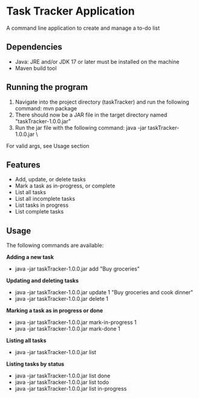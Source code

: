 # Task Tracker Application
A command line application to create and manage a to-do list

## Dependencies
<ul>
<li>Java: JRE and/or JDK 17 or later must be installed on the machine</li>
<li>Maven build tool</li>
</ul>

## Running the program
<ol>
<li>Navigate into the project directory (taskTracker) and run the following command: mvn package </li>

<li>There should now be a JAR file in the target directory named "taskTracker-1.0.0.jar" </li>
<li>Run the jar file with the following command: java -jar taskTracker-1.0.0.jar \<rest of args here\></li>
</ol>
For valid args, see Usage section

## Features
<ul>
	<li>Add, update, or delete tasks</li>
	<li>Mark a task as in-progress, or complete</li>
	<li>List all tasks</li>
	<li>List all incomplete tasks</li>
	<li>List tasks in progress</li>
	<li>List complete tasks</li>
</ul>

## Usage
The following commands are available:

**Adding a new task**
<ul>
	<li>java -jar taskTracker-1.0.0.jar add "Buy groceries"</li>
	
</ul>

**Updating and deleting tasks** 
<ul>
	<li>java -jar taskTracker-1.0.0.jar update 1 "Buy groceries and cook dinner"</li>
	<li>java -jar taskTracker-1.0.0.jar delete 1</li>
	
</ul>

**Marking a task as in progress or done**
<ul>
	<li>java -jar taskTracker-1.0.0.jar mark-in-progress 1</li>
	<li>java -jar taskTracker-1.0.0.jar mark-done 1</li>
	
</ul>


**Listing all tasks**
<ul>
	<li>java -jar taskTracker-1.0.0.jar list</li>
	
</ul>



**Listing tasks by status**
<ul>
	<li>java -jar taskTracker-1.0.0.jar list done</li>
	<li>java -jar taskTracker-1.0.0.jar list todo</li>
	<li>java -jar taskTracker-1.0.0.jar list in-progress</li>
	
</ul>
